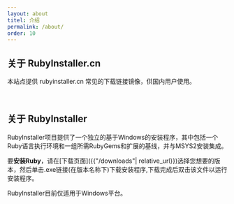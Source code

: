 ```yaml
---
layout: about
titel: 介绍
permalink: /about/
order: 10
---
```


## 关于 RubyInstaller.cn

本站点提供 rubyinstaller.cn 常见的下载链接镜像，供国内用户使用。

<br>


## 关于 RubyInstaller

RubyInstaller项目提供了一个独立的基于Windows的安装程序，其中包括一个Ruby语言执行环境和一组所需RubyGems和扩展的基线，并与MSYS2安装集成。

要**安装Ruby**，请在[下载页面]({{"/downloads"| relative_url}})选择您想要的版本，然后单击.exe链接(在版本名称下)下载安装程序,下载完成后双击该文件以运行安装程序。

RubyInstaller目前仅适用于Windows平台。
